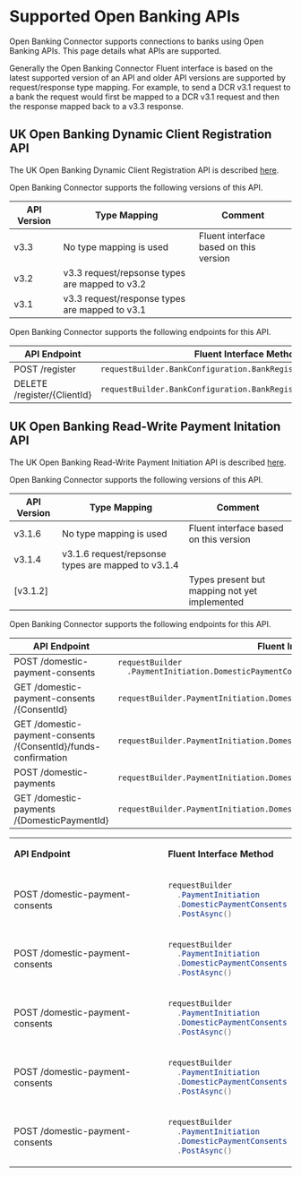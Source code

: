 # Supported Open Banking APIs

Open Banking Connector supports connections to banks using Open Banking APIs. This page details what APIs are supported.

Generally the Open Banking Connector Fluent interface is based on the latest supported version of an API and older API versions are supported by request/response type mapping. For example, to send a DCR v3.1 request to a bank the request would first be mapped to a DCR v3.1 request and then the response mapped back to a v3.3 response.

## UK Open Banking Dynamic Client Registration API

The UK Open Banking Dynamic Client Registration API is described [here](https://openbankinguk.github.io/dcr-docs-pub/).

Open Banking Connector supports the following versions of this API.

API Version | Type Mapping | Comment
 --- | --- | ---
v3.3 | No type mapping is used | Fluent interface based on this version
v3.2 | v3.3 request/repsonse types are mapped to v3.2
v3.1 | v3.3 request/response types are mapped to v3.1

Open Banking Connector supports the following endpoints for this API.

 API Endpoint | Fluent Interface Method
 --- | ---
POST /register | `requestBuilder.BankConfiguration.BankRegistrations.PostAsync()`
DELETE /register/{ClientId} | `requestBuilder.BankConfiguration.BankRegistrations.DeleteAsync()`

## UK Open Banking Read-Write Payment Initation API

The UK Open Banking Read-Write Payment Initiation API is described [here](https://openbankinguk.github.io/read-write-api-site3/).

Open Banking Connector supports the following versions of this API.

API Version | Type Mapping | Comment
 --- | --- | ---
v3.1.6 | No type mapping is used | Fluent interface based on this version
v3.1.4 | v3.1.6 request/repsonse types are mapped to v3.1.4
[v3.1.2] | | Types present but mapping not yet implemented

Open Banking Connector supports the following endpoints for this API.

 API Endpoint | Fluent Interface Method
 --- | ---
POST ​/domestic-payment-consents | `requestBuilder`<br>```  .PaymentInitiation.DomesticPaymentConsents.PostAsync()```
GET ​/domestic-payment-consents​/{ConsentId} | `requestBuilder.PaymentInitiation.DomesticPaymentConsents.GetAsync()`
GET ​/domestic-payment-consents​/{ConsentId}​/funds-confirmation | `requestBuilder.PaymentInitiation.DomesticPaymentConsents.GetFundsConfirmationAsync()`
POST ​/domestic-payments | `requestBuilder.PaymentInitiation.DomesticPayments.PostAsync()`
GET ​/domestic-payments​/{DomesticPaymentId} | `requestBuilder.PaymentInitiation.DomesticPayments.GetAsync()`

<table>
<tr>
<td>

**API Endpoint**</td>
<td>

**Fluent Interface Method**</td>
</tr>
<tr>
<td> POST ​/domestic-payment-consents </td>
<td>

```csharp
requestBuilder
  .PaymentInitiation
  .DomesticPaymentConsents
  .PostAsync()
```
</td>
</tr>
<tr>
<td> POST ​/domestic-payment-consents </td>
<td>

```csharp
requestBuilder
  .PaymentInitiation
  .DomesticPaymentConsents
  .PostAsync()
```
</td>
</tr>
<tr>
<td> POST ​/domestic-payment-consents </td>
<td>

```csharp
requestBuilder
  .PaymentInitiation
  .DomesticPaymentConsents
  .PostAsync()
```
</td>
</tr>
<tr>
<td> POST ​/domestic-payment-consents </td>
<td>

```csharp
requestBuilder
  .PaymentInitiation
  .DomesticPaymentConsents
  .PostAsync()
```
</td>
</tr>
<tr>
<td> POST ​/domestic-payment-consents </td>
<td>

```csharp
requestBuilder
  .PaymentInitiation
  .DomesticPaymentConsents
  .PostAsync()
```
</td>
</tr>




</table>

